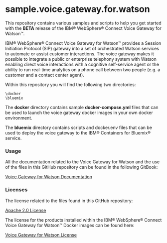 # sample.voice.gateway.for.watson

This repository contains various samples and scripts to help you get started with the **BETA** release of the IBM&reg; WebSphere&reg; Connect Voice Gateway for Watson&trade;.

IBM&reg; WebSphere&reg; Connect Voice Gateway for Watson&trade; provides a Session Initiation Protocol (SIP) gateway into a set of orchestrated Watson services to automate or assist customer interactions. The voice gateway makes it possible to integrate a public or enterprise telephony system with Watson enabling direct voice interactions with a cognitive self-service agent or the ability to run real-time analytics on a phone call between two people (e.g.  a customer and a contact center agent).

Within this repository you will find the following two directories:

```
\docker
\bluemix
```
The **docker** directory contains sample **docker-compose.yml** files that can be used to launch the voice gateway docker images in your own docker environment.

The **bluemix** directory contains scripts and docker.env files that can be used to deploy the voice gateway to the IBM&reg; Containers for Bluemix&reg; service.

### Usage
All the documentation related to the Voice Gateway for Watson and the use of the files in this GitHub repository can be found in the following GitBook:

[Voice Gateway for Watson Documentation](https://www.gitbook.com/book/cjcarpen/voice-gateway-for-watson)

### Licenses
The license related to the files found in this GitHub repository:

[Apache 2.0 License](https://github.com/WASdev/sample.voice.gateway.for.watson/blob/master/LICENSE)

The license for the products installed within the IBM&reg; WebSphere&reg; Connect Voice Gateway for Watson&trade; Docker images can be found here:

[Voice Gateway for Watson License](https://raw.githubusercontent.com/WASdev/gitbook.voice.gateway.for.watson/master/la-license/LA_en.txt)
